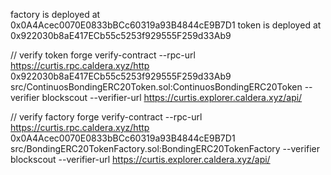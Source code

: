 factory is deployed at 0x0A4Acec0070E0833bBCc60319a93B4844cE9B7D1
token is deployed at 0x922030b8aE417ECb55c5253f929555F259d33Ab9

// verify token
forge verify-contract --rpc-url https://curtis.rpc.caldera.xyz/http 0x922030b8aE417ECb55c5253f929555F259d33Ab9  src/ContinuosBondingERC20Token.sol:ContinuosBondingERC20Token  --verifier blockscout --verifier-url https://curtis.explorer.caldera.xyz/api/

// verify factory
forge verify-contract --rpc-url https://curtis.rpc.caldera.xyz/http 0x0A4Acec0070E0833bBCc60319a93B4844cE9B7D1 src/BondingERC20TokenFactory.sol:BondingERC20TokenFactory --verifier blockscout --verifier-url https://curtis.explorer.caldera.xyz/api/


